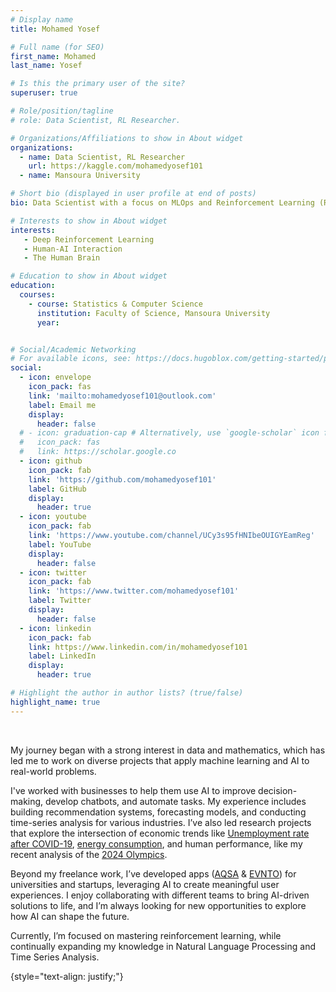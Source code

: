 ```yaml
---
# Display name
title: Mohamed Yosef

# Full name (for SEO)
first_name: Mohamed
last_name: Yosef

# Is this the primary user of the site?
superuser: true

# Role/position/tagline
# role: Data Scientist, RL Researcher.

# Organizations/Affiliations to show in About widget
organizations:
  - name: Data Scientist, RL Researcher
    url: https://kaggle.com/mohamedyosef101
  - name: Mansoura University

# Short bio (displayed in user profile at end of posts)
bio: Data Scientist with a focus on MLOps and Reinforcement Learning (RL).

# Interests to show in About widget
interests:
   - Deep Reinforcement Learning
   - Human-AI Interaction
   - The Human Brain 

# Education to show in About widget
education:
  courses:
    - course: Statistics & Computer Science
      institution: Faculty of Science, Mansoura University
      year: 


# Social/Academic Networking
# For available icons, see: https://docs.hugoblox.com/getting-started/page-builder/#icons
social:
  - icon: envelope
    icon_pack: fas
    link: 'mailto:mohamedyosef101@outlook.com'
    label: Email me
    display: 
      header: false
  # - icon: graduation-cap # Alternatively, use `google-scholar` icon from `ai` icon pack
  #   icon_pack: fas
  #   link: https://scholar.google.co
  - icon: github
    icon_pack: fab
    link: 'https://github.com/mohamedyosef101'
    label: GitHub
    display:
      header: true
  - icon: youtube
    icon_pack: fab
    link: 'https://www.youtube.com/channel/UCy3s95fHNIbeOUIGYEamReg'
    label: YouTube 
    display: 
      header: false
  - icon: twitter
    icon_pack: fab
    link: 'https://www.twitter.com/mohamedyosef101'
    label: Twitter
    display: 
      header: false
  - icon: linkedin
    icon_pack: fab
    link: https://www.linkedin.com/in/mohamedyosef101
    label: LinkedIn
    display: 
      header: true

# Highlight the author in author lists? (true/false)
highlight_name: true
---
```


<br>

My journey began with a strong interest in data and mathematics, which has led me to work on diverse projects that apply machine learning and AI to real-world problems.

I've worked with businesses to help them use AI to improve decision-making, develop chatbots, and automate tasks. My experience includes building recommendation systems, forecasting models, and conducting time-series analysis for various industries. I’ve also led research projects that explore the intersection of economic trends like [Unemployment rate after COVID-19](https://mohamedyosef101.github.io/publication/unempgrowth/), [energy consumption](https://mohamedyosef101.github.io/publication/global-energy/), and human performance, like my recent analysis of the [2024 Olympics](https://mohamedyosef101.github.io/publication/olympics-economics/).

Beyond my freelance work, I’ve developed apps ([AQSA](https://mohamedyosef101.github.io/publication/aqsa/) & [EVNTO](https://mohamedyosef101.github.io/publication/evnto/)) for universities and startups, leveraging AI to create meaningful user experiences. I enjoy collaborating with different teams to bring AI-driven solutions to life, and I’m always looking for new opportunities to explore how AI can shape the future.

Currently, I’m focused on mastering reinforcement learning, while continually expanding my knowledge in Natural Language Processing and Time Series Analysis.


{style="text-align: justify;"}
